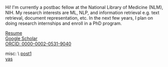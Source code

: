 Hi! I'm currently a postbac fellow at the National Library of Medicine (NLM), NIH. My research interests are ML, NLP, and information retrieval e.g. text retrieval, document representation, etc. In the next few years, I plan on doing research internships and enroll in a PhD program. 

[Resume](./resume.pdf)  
[Google Scholar](https://scholar.google.com/citations?authuser=3&user=bAy1N24AAAAJ)  
[ORCID: 0000-0002-0531-9040](https://orcid.org/0000-0002-0531-9040)


misc: \\
[post1](./posts/post1.md)  
[yas](./figure1_overall.pdf)


